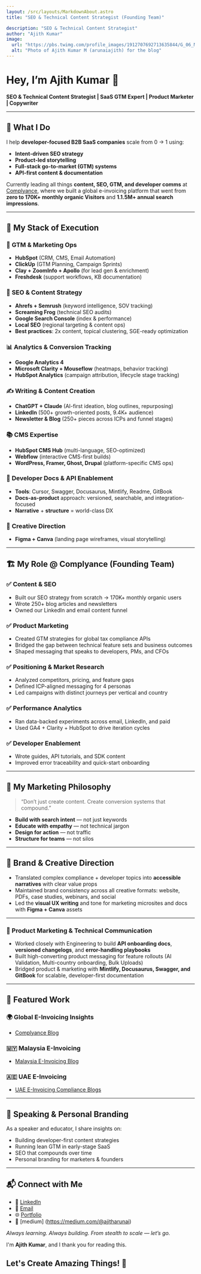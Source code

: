 ```yaml
---
layout: /src/layouts/MarkdownAbout.astro
title: "SEO & Technical Content Strategist (Founding Team)"

description: "SEO & Technical Content Strategist"
author: "Ajith Kumar"
image:
  url: "https://pbs.twimg.com/profile_images/1912707692713635844/G_06_Mcf_400x400.jpg"
  alt: "Photo of Ajith Kumar M (arunaiajith) for the blog"
---
```

# Hey, I’m Ajith Kumar 👋  
**SEO & Technical Content Strategist | SaaS GTM Expert | Product Marketer | Copywriter**

---

## 💼 What I Do

I help **developer-focused B2B SaaS companies** scale from 0 → 1 using:

- **Intent-driven SEO strategy**
- **Product-led storytelling**
- **Full-stack go-to-market (GTM) systems**
- **API-first content & documentation**

Currently leading all things **content, SEO, GTM, and developer comms** at [Complyance](https://www.complyance.io), where we built a global e-invoicing platform that went from **zero to 170K+ monthly organic Visitors** and **1.1.5M+ annual search impressions**.

---

## 🚀 My Stack of Execution

### 🔧 **GTM & Marketing Ops**
- **HubSpot** (CRM, CMS, Email Automation)
- **ClickUp** (GTM Planning, Campaign Sprints)
- **Clay + ZoomInfo + Apollo** (for lead gen & enrichment)
- **Freshdesk** (support workflows, KB documentation)

### 🧠 **SEO & Content Strategy**
- **Ahrefs + Semrush** (keyword intelligence, SOV tracking)
- **Screaming Frog** (technical SEO audits)
- **Google Search Console** (index & performance)
- **Local SEO** (regional targeting & content ops)
- **Best practices**: 2x content, topical clustering, SGE-ready optimization

### 📊 **Analytics & Conversion Tracking**
- **Google Analytics 4**
- **Microsoft Clarity + Mouseflow** (heatmaps, behavior tracking)
- **HubSpot Analytics** (campaign attribution, lifecycle stage tracking)

### ✍️ **Writing & Content Creation**
- **ChatGPT + Claude** (AI-first ideation, blog outlines, repurposing)
- **LinkedIn** (500+ growth-oriented posts, 9.4K+ audience)
- **Newsletter & Blog** (250+ pieces across ICPs and funnel stages)

### 📚 **CMS Expertise**
- **HubSpot CMS Hub** (multi-language, SEO-optimized)
- **Webflow** (interactive CMS-first builds)
- **WordPress, Framer, Ghost, Drupal** (platform-specific CMS ops)

### 🔌 **Developer Docs & API Enablement**
- **Tools**: Cursor, Swagger, Docusaurus, Mintlify, Readme, GitBook
- **Docs-as-product** approach: versioned, searchable, and integration-focused
- **Narrative** + **structure** = world-class DX

### 🎨 **Creative Direction**
- **Figma + Canva** (landing page wireframes, visual storytelling)

---

## 🏗 My Role @ Complyance (Founding Team)

### ✅ Content & SEO
- Built our SEO strategy from scratch → 170K+ monthly organic users
- Wrote 250+ blog articles and newsletters
- Owned our LinkedIn and email content funnel

### ✅ Product Marketing
- Created GTM strategies for global tax compliance APIs
- Bridged the gap between technical feature sets and business outcomes
- Shaped messaging that speaks to developers, PMs, and CFOs

### ✅ Positioning & Market Research
- Analyzed competitors, pricing, and feature gaps
- Defined ICP-aligned messaging for 4 personas
- Led campaigns with distinct journeys per vertical and country

### ✅ Performance Analytics
- Ran data-backed experiments across email, LinkedIn, and paid
- Used GA4 + Clarity + HubSpot to drive iteration cycles

### ✅ Developer Enablement
- Wrote guides, API tutorials, and SDK content
- Improved error traceability and quick-start onboarding

---

## 🧭 My Marketing Philosophy

> “Don’t just create content. Create conversion systems that compound.”

- **Build with search intent** — not just keywords  
- **Educate with empathy** — not technical jargon  
- **Design for action** — not traffic  
- **Structure for teams** — not silos

---
## 🎨 Brand & Creative Direction

- Translated complex compliance + developer topics into **accessible narratives** with clear value props
- Maintained brand consistency across all creative formats: website, PDFs, case studies, webinars, and social
- Led the **visual UX writing** and tone for marketing microsites and docs with **Figma + Canva** assets
---
### 🧠 Product Marketing & Technical Communication

- Worked closely with Engineering to build **API onboarding docs**, **versioned changelogs**, and **error-handling playbooks**
- Built high-converting product messaging for feature rollouts (AI Validation, Multi-country onboarding, Bulk Uploads)
- Bridged product & marketing with **Mintlify, Docusaurus, Swagger, and GitBook** for scalable, developer-first documentation

---

## 🔗 Featured Work

### 🌍 Global E-Invoicing Insights
- [Complyance Blog](https://www.complyance.io/resources/blog)

### 🇲🇾 Malaysia E-Invoicing
- [Malaysia E-Invoicing Blog](https://www.complyance.io/malaysia/blog)

### 🇦🇪 UAE E-Invoicing
- [UAE E-Invoicing Compliance Blogs](https://www.complyance.io/uae/uae-blog/e-invoicing-uae)


---

## 🎤 Speaking & Personal Branding

As a speaker and educator, I share insights on:
- Building developer-first content strategies
- Running lean GTM in early-stage SaaS
- SEO that compounds over time
- Personal branding for marketers & founders

---

## 📬 Connect with Me

- 🔗 [LinkedIn](https://www.linkedin.com/in/ajitharunai)  
- 📧 [Email](mailto:ajithkumaraec10@gmail.com)  
- 🌐 [Portfolio](https://ajicreations.vercel.app)
- 🔗 [medium] (https://medium.com/@ajitharunai)

_Always learning. Always building. From stealth to scale — let’s go._


I'm **Ajith Kumar**, and I thank you for reading this.

## Let's Create Amazing Things! 🚀 